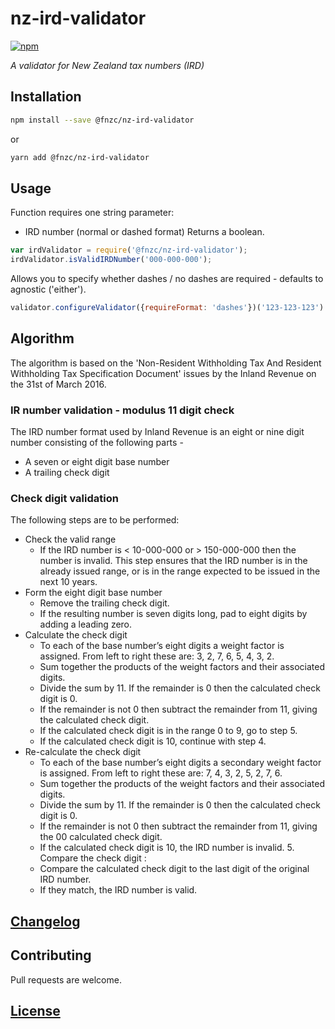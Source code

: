 # nz-ird-validator

[![npm](https://img.shields.io/npm/v/@fnzc/nz-ird-validator.svg)](https://www.npmjs.com/package/@fnzc/nz-ird-validator)

_A validator for New Zealand tax numbers (IRD)_

## Installation

```sh
npm install --save @fnzc/nz-ird-validator
```
or
```sh
yarn add @fnzc/nz-ird-validator
```

## Usage

Function requires one string parameter:
* IRD number (normal or dashed format)
Returns a boolean.

```js
var irdValidator = require('@fnzc/nz-ird-validator');
irdValidator.isValidIRDNumber('000-000-000');
```

Allows you to specify whether dashes / no dashes are required - defaults to agnostic ('either').

```js
validator.configureValidator({requireFormat: 'dashes'})('123-123-123')
```

## Algorithm

The algorithm is based on the 'Non-Resident Withholding Tax And Resident Withholding Tax Specification Document' issues by the Inland Revenue on the 31st of March 2016.

### IR number validation - modulus 11 digit check

The IRD number format used by Inland Revenue is an eight or nine digit number consisting of the following parts -

* A seven or eight digit base number
* A trailing check digit

### Check digit validation

The following steps are to be performed:

* Check the valid range
    * If the IRD number is < 10-000-000 or > 150-000-000 then the number is invalid. This step ensures that the IRD number is in the already issued range, or is in the range expected to be issued in the next 10 years.
* Form the eight digit base number
    * Remove the trailing check digit.
    * If the resulting number is seven digits long, pad to eight digits by adding a leading zero.
* Calculate the check digit
    * To each of the base number’s eight digits a weight factor is assigned. From left to right these are: 3, 2, 7, 6, 5, 4, 3, 2.
    * Sum together the products of the weight factors and their associated digits.
    * Divide the sum by 11. If the remainder is 0 then the calculated check digit is 0.
    * If the remainder is not 0 then subtract the remainder from 11, giving the calculated check digit.
    * If the calculated check digit is in the range 0 to 9, go to step 5.
    * If the calculated check digit is 10, continue with step 4.
* Re-calculate the check digit
    * To each of the base number’s eight digits a secondary weight factor is assigned. From left to right these are: 7, 4, 3, 2, 5, 2, 7, 6.
    * Sum together the products of the weight factors and their associated digits.
    * Divide the sum by 11. If the remainder is 0 then the calculated check digit is 0.
    * If the remainder is not 0 then subtract the remainder from 11, giving the 00 calculated check digit.
    * If the calculated check digit is 10, the IRD number is invalid. 5. Compare the check digit :
    * Compare the calculated check digit to the last digit of the original IRD number.
    * If they match, the IRD number is valid.

## [Changelog](https://github.com/FNZC/nz-bank-account-validator/blob/master/CHANGELOG.md)

## Contributing

Pull requests are welcome.

## [License](https://github.com/FNZC/nz-bank-account-validator/blob/master/LICENSE)
